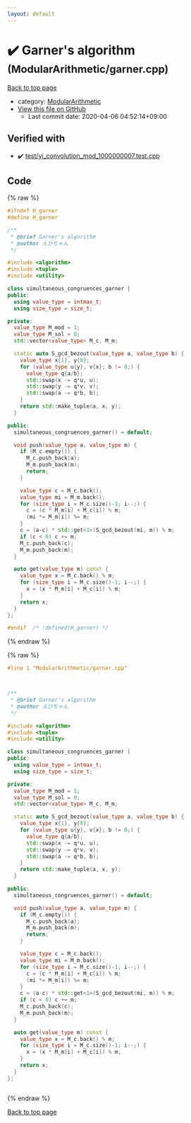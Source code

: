 ```yaml
---
layout: default
---
```


<!-- mathjax config similar to math.stackexchange -->
<script type="text/javascript" async
  src="https://cdnjs.cloudflare.com/ajax/libs/mathjax/2.7.5/MathJax.js?config=TeX-MML-AM_CHTML">
</script>
<script type="text/x-mathjax-config">
  MathJax.Hub.Config({
    TeX: { equationNumbers: { autoNumber: "AMS" }},
    tex2jax: {
      inlineMath: [ ['$','$'] ],
      processEscapes: true
    },
    "HTML-CSS": { matchFontHeight: false },
    displayAlign: "left",
    displayIndent: "2em"
  });
</script>

<script type="text/javascript" src="https://cdnjs.cloudflare.com/ajax/libs/jquery/3.4.1/jquery.min.js"></script>
<script src="https://cdn.jsdelivr.net/npm/jquery-balloon-js@1.1.2/jquery.balloon.min.js" integrity="sha256-ZEYs9VrgAeNuPvs15E39OsyOJaIkXEEt10fzxJ20+2I=" crossorigin="anonymous"></script>
<script type="text/javascript" src="../../assets/js/copy-button.js"></script>
<link rel="stylesheet" href="../../assets/css/copy-button.css" />


# :heavy_check_mark: Garner's algorithm <small>(ModularArithmetic/garner.cpp)</small>

<a href="../../index.html">Back to top page</a>

* category: <a href="../../index.html#495e431c85de4c533fce4ff12db613fe">ModularArithmetic</a>
* <a href="{{ site.github.repository_url }}/blob/master/ModularArithmetic/garner.cpp">View this file on GitHub</a>
    - Last commit date: 2020-04-06 04:52:14+09:00




## Verified with

* :heavy_check_mark: <a href="../../verify/test/yj_convolution_mod_1000000007.test.cpp.html">test/yj_convolution_mod_1000000007.test.cpp</a>


## Code

<a id="unbundled"></a>
{% raw %}
```cpp
#ifndef H_garner
#define H_garner

/**
 * @brief Garner's algorithm
 * @author えびちゃん
 */

#include <algorithm>
#include <tuple>
#include <utility>

class simultaneous_congruences_garner {
public:
  using value_type = intmax_t;
  using size_type = size_t;

private:
  value_type M_mod = 1;
  value_type M_sol = 0;
  std::vector<value_type> M_c, M_m;

  static auto S_gcd_bezout(value_type a, value_type b) {
    value_type x{1}, y{0};
    for (value_type u{y}, v{x}; b != 0;) {
      value_type q{a/b};
      std::swap(x -= q*u, u);
      std::swap(y -= q*v, v);
      std::swap(a -= q*b, b);
    }
    return std::make_tuple(a, x, y);
  }

public:
  simultaneous_congruences_garner() = default;

  void push(value_type a, value_type m) {
    if (M_c.empty()) {
      M_c.push_back(a);
      M_m.push_back(m);
      return;
    }

    value_type c = M_c.back();
    value_type mi = M_m.back();
    for (size_type i = M_c.size()-1; i--;) {
      c = (c * M_m[i] + M_c[i]) % m;
      (mi *= M_m[i]) %= m;
    }
    c = (a-c) * std::get<1>(S_gcd_bezout(mi, m)) % m;
    if (c < 0) c += m;
    M_c.push_back(c);
    M_m.push_back(m);
  }

  auto get(value_type m) const {
    value_type x = M_c.back() % m;
    for (size_type i = M_c.size()-1; i--;) {
      x = (x * M_m[i] + M_c[i]) % m;
    }
    return x;
  }
};

#endif  /* !defined(H_garner) */

```
{% endraw %}

<a id="bundled"></a>
{% raw %}
```cpp
#line 1 "ModularArithmetic/garner.cpp"



/**
 * @brief Garner's algorithm
 * @author えびちゃん
 */

#include <algorithm>
#include <tuple>
#include <utility>

class simultaneous_congruences_garner {
public:
  using value_type = intmax_t;
  using size_type = size_t;

private:
  value_type M_mod = 1;
  value_type M_sol = 0;
  std::vector<value_type> M_c, M_m;

  static auto S_gcd_bezout(value_type a, value_type b) {
    value_type x{1}, y{0};
    for (value_type u{y}, v{x}; b != 0;) {
      value_type q{a/b};
      std::swap(x -= q*u, u);
      std::swap(y -= q*v, v);
      std::swap(a -= q*b, b);
    }
    return std::make_tuple(a, x, y);
  }

public:
  simultaneous_congruences_garner() = default;

  void push(value_type a, value_type m) {
    if (M_c.empty()) {
      M_c.push_back(a);
      M_m.push_back(m);
      return;
    }

    value_type c = M_c.back();
    value_type mi = M_m.back();
    for (size_type i = M_c.size()-1; i--;) {
      c = (c * M_m[i] + M_c[i]) % m;
      (mi *= M_m[i]) %= m;
    }
    c = (a-c) * std::get<1>(S_gcd_bezout(mi, m)) % m;
    if (c < 0) c += m;
    M_c.push_back(c);
    M_m.push_back(m);
  }

  auto get(value_type m) const {
    value_type x = M_c.back() % m;
    for (size_type i = M_c.size()-1; i--;) {
      x = (x * M_m[i] + M_c[i]) % m;
    }
    return x;
  }
};



```
{% endraw %}

<a href="../../index.html">Back to top page</a>

